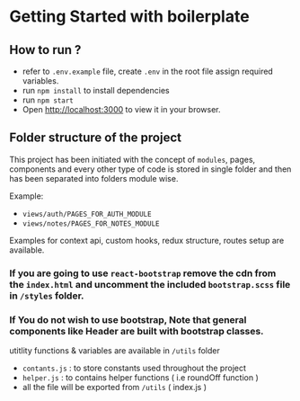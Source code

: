 # Getting Started with boilerplate

## How to run ?
- refer to `.env.example` file, create `.env` in the root file assign required variables.
- run `npm install` to install dependencies
- run `npm start`
- Open [http://localhost:3000](http://localhost:3000) to view it in your browser.

## Folder structure of the project
This project has been initiated with the concept of `modules`, pages, components and every other type of code is stored in single folder and then has been separated into folders module wise.

Example: 
- `views/auth/PAGES_FOR_AUTH_MODULE`
- `views/notes/PAGES_FOR_NOTES_MODULE`

Examples for context api, custom hooks, redux structure, routes setup are available.

### If you are going to use `react-bootstrap` remove the cdn from the `index.html` and uncomment the included `bootstrap.scss` file in `/styles` folder.
### If You do not wish to use bootstrap, Note that general components like Header are built with bootstrap classes.

utitlity functions & variables are available in `/utils` folder
- `contants.js` : to store constants used throughout the project 
- `helper.js` : to contains helper functions ( i.e roundOff function )
- all the file will be exported from `/utils` ( index.js )
